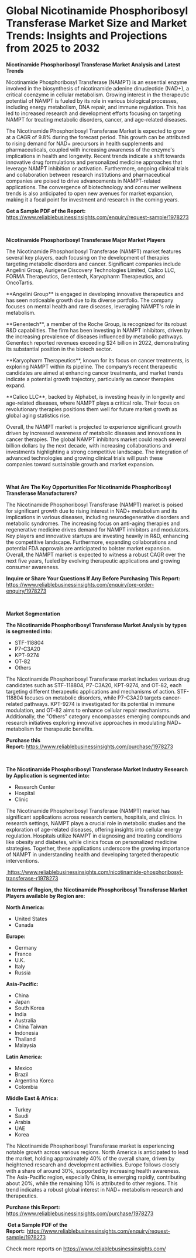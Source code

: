 <p><h1>Global Nicotinamide Phosphoribosyl Transferase Market Size and Market Trends: Insights and Projections from 2025 to 2032</h1></p><p><strong>Nicotinamide Phosphoribosyl Transferase Market Analysis and Latest Trends</strong></p>
<p><p>Nicotinamide Phosphoribosyl Transferase (NAMPT) is an essential enzyme involved in the biosynthesis of nicotinamide adenine dinucleotide (NAD+), a critical coenzyme in cellular metabolism. Growing interest in the therapeutic potential of NAMPT is fueled by its role in various biological processes, including energy metabolism, DNA repair, and immune regulation. This has led to increased research and development efforts focusing on targeting NAMPT for treating metabolic disorders, cancer, and age-related diseases.</p><p>The Nicotinamide Phosphoribosyl Transferase Market is expected to grow at a CAGR of 9.8% during the forecast period. This growth can be attributed to rising demand for NAD+ precursors in health supplements and pharmaceuticals, coupled with increasing awareness of the enzyme's implications in health and longevity. Recent trends indicate a shift towards innovative drug formulations and personalized medicine approaches that leverage NAMPT inhibition or activation. Furthermore, ongoing clinical trials and collaboration between research institutions and pharmaceutical companies are poised to drive advancements in NAMPT-related applications. The convergence of biotechnology and consumer wellness trends is also anticipated to open new avenues for market expansion, making it a focal point for investment and research in the coming years.</p></p>
<p><strong>Get a Sample PDF of the Report:&nbsp;</strong> <a href="https://www.reliablebusinessinsights.com/enquiry/request-sample/1978273?utm_campaign=2242&utm_medium=2&utm_source=Github&utm_content=ia&utm_term=09032025&utm_id=nicotinamide-phosphoribosyl-transferase">https://www.reliablebusinessinsights.com/enquiry/request-sample/1978273</a></p>
<p>&nbsp;</p>
<p><strong>Nicotinamide Phosphoribosyl Transferase Major Market Players</strong></p>
<p><p>The Nicotinamide Phosphoribosyl Transferase (NAMPT) market features several key players, each focusing on the development of therapies targeting metabolic disorders and cancer. Significant companies include Angelini Group, Aurigene Discovery Technologies Limited, Calico LLC, FORMA Therapeutics, Genentech, Karyopharm Therapeutics, and OncoTartis.</p><p>**Angelini Group** is engaged in developing innovative therapeutics and has seen noticeable growth due to its diverse portfolio. The company focuses on mental health and rare diseases, leveraging NAMPT's role in metabolism.</p><p>**Genentech**, a member of the Roche Group, is recognized for its robust R&D capabilities. The firm has been investing in NAMPT inhibitors, driven by the increasing prevalence of diseases influenced by metabolic pathways. Genentech reported revenues exceeding $24 billion in 2022, demonstrating its substantial position in the biotech sector.</p><p>**Karyopharm Therapeutics**, known for its focus on cancer treatments, is exploring NAMPT within its pipeline. The company’s recent therapeutic candidates are aimed at enhancing cancer treatments, and market trends indicate a potential growth trajectory, particularly as cancer therapies expand.</p><p>**Calico LLC**, backed by Alphabet, is investing heavily in longevity and age-related diseases, where NAMPT plays a critical role. Their focus on revolutionary therapies positions them well for future market growth as global aging statistics rise.</p><p>Overall, the NAMPT market is projected to experience significant growth driven by increased awareness of metabolic diseases and innovations in cancer therapies. The global NAMPT inhibitors market could reach several billion dollars by the next decade, with increasing collaborations and investments highlighting a strong competitive landscape. The integration of advanced technologies and growing clinical trials will push these companies toward sustainable growth and market expansion.</p></p>
<p>&nbsp;</p>
<p><strong>What Are The Key Opportunities For Nicotinamide Phosphoribosyl Transferase Manufacturers?</strong></p>
<p><p>The Nicotinamide Phosphoribosyl Transferase (NAMPT) market is poised for significant growth due to rising interest in NAD+ metabolism and its implications in various diseases, including neurodegenerative disorders and metabolic syndromes. The increasing focus on anti-aging therapies and regenerative medicine drives demand for NAMPT inhibitors and modulators. Key players and innovative startups are investing heavily in R&D, enhancing the competitive landscape. Furthermore, expanding collaborations and potential FDA approvals are anticipated to bolster market expansion. Overall, the NAMPT market is expected to witness a robust CAGR over the next five years, fueled by evolving therapeutic applications and growing consumer awareness.</p></p>
<p><strong>Inquire or Share Your Questions If Any Before Purchasing This Report:</strong> <a href="https://www.reliablebusinessinsights.com/enquiry/pre-order-enquiry/1978273?utm_campaign=2242&utm_medium=2&utm_source=Github&utm_content=ia&utm_term=09032025&utm_id=nicotinamide-phosphoribosyl-transferase">https://www.reliablebusinessinsights.com/enquiry/pre-order-enquiry/1978273</a></p>
<p>&nbsp;</p>
<p><strong>Market Segmentation</strong></p>
<p><strong>The Nicotinamide Phosphoribosyl Transferase Market Analysis by types is segmented into:</strong></p>
<p><ul><li>STF-118804</li><li>P7-C3A20</li><li>KPT-9274</li><li>OT-82</li><li>Others</li></ul></p>
<p><p>The Nicotinamide Phosphoribosyl Transferase market includes various drug candidates such as STF-118804, P7-C3A20, KPT-9274, and OT-82, each targeting different therapeutic applications and mechanisms of action. STF-118804 focuses on metabolic disorders, while P7-C3A20 targets cancer-related pathways. KPT-9274 is investigated for its potential in immune modulation, and OT-82 aims to enhance cellular repair mechanisms. Additionally, the "Others" category encompasses emerging compounds and research initiatives exploring innovative approaches in modulating NAD+ metabolism for therapeutic benefits.</p></p>
<p><strong>Purchase this Report:&nbsp;</strong><a href="https://www.reliablebusinessinsights.com/purchase/1978273?utm_campaign=2242&utm_medium=2&utm_source=Github&utm_content=ia&utm_term=09032025&utm_id=nicotinamide-phosphoribosyl-transferase">https://www.reliablebusinessinsights.com/purchase/1978273</a></p>
<p>&nbsp;</p>
<p><strong>The Nicotinamide Phosphoribosyl Transferase Market Industry Research by Application is segmented into:</strong></p>
<p><ul><li>Research Center</li><li>Hospital</li><li>Clinic</li></ul></p>
<p><p>The Nicotinamide Phosphoribosyl Transferase (NAMPT) market has significant applications across research centers, hospitals, and clinics. In research settings, NAMPT plays a crucial role in metabolic studies and the exploration of age-related diseases, offering insights into cellular energy regulation. Hospitals utilize NAMPT in diagnosing and treating conditions like obesity and diabetes, while clinics focus on personalized medicine strategies. Together, these applications underscore the growing importance of NAMPT in understanding health and developing targeted therapeutic interventions.</p></p>
<p><a href="https://www.reliablebusinessinsights.com/nicotinamide-phosphoribosyl-transferase-r1978273?utm_campaign=2242&utm_medium=2&utm_source=Github&utm_content=ia&utm_term=09032025&utm_id=nicotinamide-phosphoribosyl-transferase">&nbsp;https://www.reliablebusinessinsights.com/nicotinamide-phosphoribosyl-transferase-r1978273</a></p>
<p><strong>In terms of Region, the Nicotinamide Phosphoribosyl Transferase Market Players available by Region are:</strong></p>
<p>
    <p> <strong> North America: </strong>
        <ul>
            <li>United States</li>
            <li>Canada</li>
        </ul>
        </p> 
    <p> <strong> Europe: </strong>
        <ul>
            <li>Germany</li>
            <li>France</li>
            <li>U.K.</li>
            <li>Italy</li>
            <li>Russia</li>
        </ul>
        </p> 
    <p> <strong> Asia-Pacific: </strong>
        <ul>
            <li>China</li>
            <li>Japan</li>
            <li>South Korea</li>
            <li>India</li>
            <li>Australia</li>
            <li>China Taiwan</li>
            <li>Indonesia</li>
            <li>Thailand</li>
            <li>Malaysia</li>
        </ul>
        </p> 
    <p> <strong> Latin America: </strong>
        <ul>
            <li>Mexico</li>
            <li>Brazil</li>
            <li>Argentina Korea</li>
            <li>Colombia</li>
        </ul>
        </p> 
    <p> <strong> Middle East & Africa: </strong>
        <ul>
            <li>Turkey</li>
            <li>Saudi</li>
            <li>Arabia</li>
            <li>UAE</li>
            <li>Korea</li>
        </ul>
    </p>
    </p>
<p><p>The Nicotinamide Phosphoribosyl Transferase market is experiencing notable growth across various regions. North America is anticipated to lead the market, holding approximately 40% of the overall share, driven by heightened research and development activities. Europe follows closely with a share of around 30%, supported by increasing health awareness. The Asia-Pacific region, especially China, is emerging rapidly, contributing about 20%, while the remaining 10% is attributed to other regions. This trend indicates a robust global interest in NAD+ metabolism research and therapeutics.</p></p>
<p><strong>Purchase this Report: </strong><a href="https://www.reliablebusinessinsights.com/purchase/1978273?utm_campaign=2242&utm_medium=2&utm_source=Github&utm_content=ia&utm_term=09032025&utm_id=nicotinamide-phosphoribosyl-transferase">https://www.reliablebusinessinsights.com/purchase/1978273</a></p>
<p>&nbsp;<strong>Get a Sample PDF of the Report:&nbsp;&nbsp;</strong><a href="https://www.reliablebusinessinsights.com/enquiry/request-sample/1978273?utm_campaign=2242&utm_medium=2&utm_source=Github&utm_content=ia&utm_term=09032025&utm_id=nicotinamide-phosphoribosyl-transferase">https://www.reliablebusinessinsights.com/enquiry/request-sample/1978273</a></p>
<p><strong></strong></p>
<p>Check more reports on <a href="https://www.reliablebusinessinsights.com/?utm_campaign=2242&utm_medium=2&utm_source=Github&utm_content=ia&utm_term=09032025&utm_id=nicotinamide-phosphoribosyl-transferase">https://www.reliablebusinessinsights.com/</a></p>